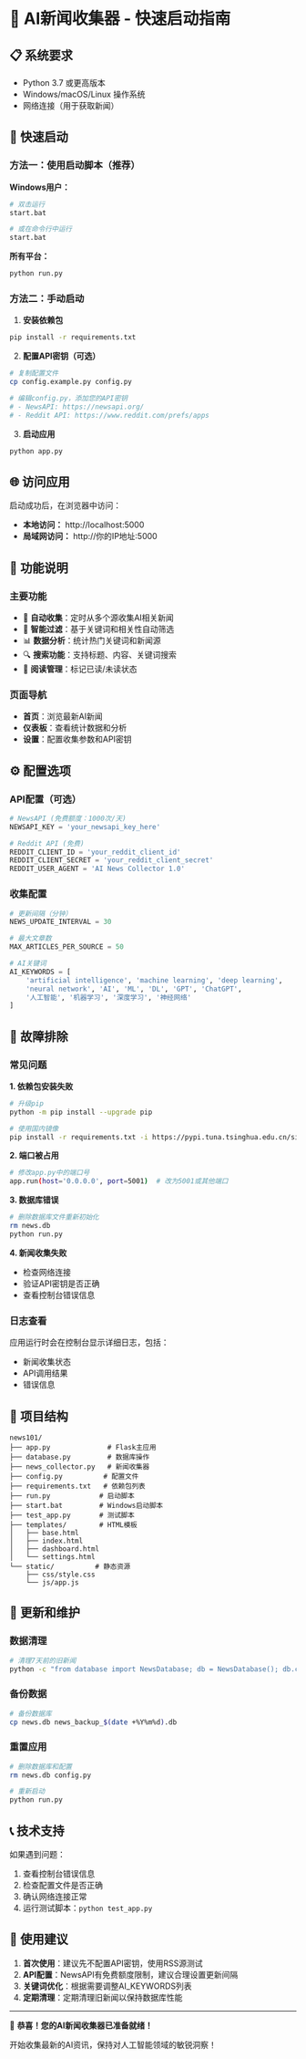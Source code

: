 # 🤖 AI新闻收集器 - 快速启动指南

## 📋 系统要求

- Python 3.7 或更高版本
- Windows/macOS/Linux 操作系统
- 网络连接（用于获取新闻）

## 🚀 快速启动

### 方法一：使用启动脚本（推荐）

**Windows用户：**
```bash
# 双击运行
start.bat

# 或在命令行中运行
start.bat
```

**所有平台：**
```bash
python run.py
```

### 方法二：手动启动

1. **安装依赖包**
```bash
pip install -r requirements.txt
```

2. **配置API密钥（可选）**
```bash
# 复制配置文件
cp config.example.py config.py

# 编辑config.py，添加您的API密钥
# - NewsAPI: https://newsapi.org/
# - Reddit API: https://www.reddit.com/prefs/apps
```

3. **启动应用**
```bash
python app.py
```

## 🌐 访问应用

启动成功后，在浏览器中访问：
- **本地访问：** http://localhost:5000
- **局域网访问：** http://你的IP地址:5000

## 📱 功能说明

### 主要功能
- 🔄 **自动收集**：定时从多个源收集AI相关新闻
- 🎯 **智能过滤**：基于关键词和相关性自动筛选
- 📊 **数据分析**：统计热门关键词和新闻源
- 🔍 **搜索功能**：支持标题、内容、关键词搜索
- 📖 **阅读管理**：标记已读/未读状态

### 页面导航
- **首页**：浏览最新AI新闻
- **仪表板**：查看统计数据和分析
- **设置**：配置收集参数和API密钥

## ⚙️ 配置选项

### API配置（可选）
```python
# NewsAPI (免费额度：1000次/天)
NEWSAPI_KEY = 'your_newsapi_key_here'

# Reddit API (免费)
REDDIT_CLIENT_ID = 'your_reddit_client_id'
REDDIT_CLIENT_SECRET = 'your_reddit_client_secret'
REDDIT_USER_AGENT = 'AI News Collector 1.0'
```

### 收集配置
```python
# 更新间隔（分钟）
NEWS_UPDATE_INTERVAL = 30

# 最大文章数
MAX_ARTICLES_PER_SOURCE = 50

# AI关键词
AI_KEYWORDS = [
    'artificial intelligence', 'machine learning', 'deep learning',
    'neural network', 'AI', 'ML', 'DL', 'GPT', 'ChatGPT',
    '人工智能', '机器学习', '深度学习', '神经网络'
]
```

## 🔧 故障排除

### 常见问题

**1. 依赖包安装失败**
```bash
# 升级pip
python -m pip install --upgrade pip

# 使用国内镜像
pip install -r requirements.txt -i https://pypi.tuna.tsinghua.edu.cn/simple/
```

**2. 端口被占用**
```bash
# 修改app.py中的端口号
app.run(host='0.0.0.0', port=5001)  # 改为5001或其他端口
```

**3. 数据库错误**
```bash
# 删除数据库文件重新初始化
rm news.db
python run.py
```

**4. 新闻收集失败**
- 检查网络连接
- 验证API密钥是否正确
- 查看控制台错误信息

### 日志查看
应用运行时会在控制台显示详细日志，包括：
- 新闻收集状态
- API调用结果
- 错误信息

## 📁 项目结构

```
news101/
├── app.py              # Flask主应用
├── database.py         # 数据库操作
├── news_collector.py   # 新闻收集器
├── config.py          # 配置文件
├── requirements.txt   # 依赖包列表
├── run.py            # 启动脚本
├── start.bat         # Windows启动脚本
├── test_app.py       # 测试脚本
├── templates/        # HTML模板
│   ├── base.html
│   ├── index.html
│   ├── dashboard.html
│   └── settings.html
└── static/          # 静态资源
    ├── css/style.css
    └── js/app.js
```

## 🔄 更新和维护

### 数据清理
```bash
# 清理7天前的旧新闻
python -c "from database import NewsDatabase; db = NewsDatabase(); db.cleanup_old_articles(7)"
```

### 备份数据
```bash
# 备份数据库
cp news.db news_backup_$(date +%Y%m%d).db
```

### 重置应用
```bash
# 删除数据库和配置
rm news.db config.py

# 重新启动
python run.py
```

## 📞 技术支持

如果遇到问题：
1. 查看控制台错误信息
2. 检查配置文件是否正确
3. 确认网络连接正常
4. 运行测试脚本：`python test_app.py`

## 🎯 使用建议

1. **首次使用**：建议先不配置API密钥，使用RSS源测试
2. **API配置**：NewsAPI有免费额度限制，建议合理设置更新间隔
3. **关键词优化**：根据需要调整AI_KEYWORDS列表
4. **定期清理**：定期清理旧新闻以保持数据库性能

---

🎉 **恭喜！您的AI新闻收集器已准备就绪！**

开始收集最新的AI资讯，保持对人工智能领域的敏锐洞察！